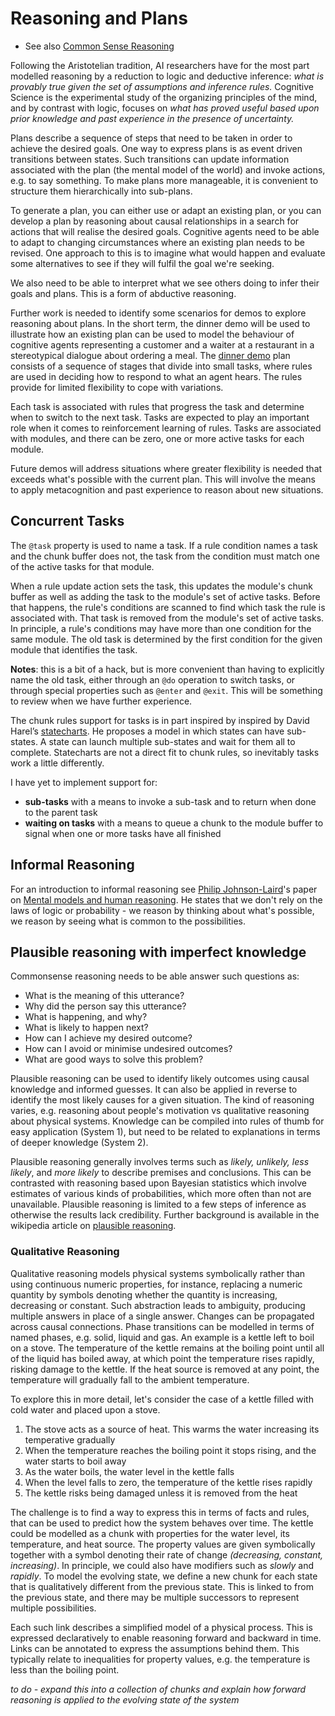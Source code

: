 # Reasoning and Plans

* See also [Common Sense Reasoning](../nlp/commonsense.md)

Following the Aristotelian tradition, AI researchers have for the most part modelled reasoning by a reduction to logic and deductive inference: *what is provably true given the set of assumptions and inference rules.* Cognitive Science is the experimental study of the organizing principles of the mind, and by contrast with logic, focuses on *what has proved useful based upon prior knowledge and past experience in the presence of uncertainty.*

Plans describe a sequence of steps that need to be taken in order to achieve the desired goals. One way to express plans is as event driven transitions between states. Such transitions can update information associated with the plan (the mental model of the world) and invoke actions, e.g. to say something. To make plans more manageable, it is convenient to structure them hierarchically into sub-plans.

To generate a plan, you can either use or adapt an existing plan, or you can develop a plan by reasoning about causal relationships in a search for actions that will realise the desired goals. Cognitive agents need to be able to adapt to changing circumstances where an existing plan needs to be revised. One approach to this is to imagine what would happen and evaluate some alternatives to see if they will fulfil the goal we're seeking.

We also need to be able to interpret what we see others doing to infer their goals and plans. This is a form of abductive reasoning.

Further work is needed to identify some scenarios for demos to explore reasoning about plans. In the short term, the dinner demo will be used to illustrate how an existing plan can be used to model the behaviour of cognitive agents representing a customer and a waiter at a restaurant in a stereotypical dialogue about ordering a meal. The [dinner demo](https://www.w3.org/Data/demos/chunks/nlp/dinner/) plan consists of a sequence of stages that divide into small tasks, where rules are used in deciding how to respond to what an agent hears. The rules provide for limited flexibility to cope with variations.

Each task is associated with rules that progress the task and determine when to switch to the next task.  Tasks are expected to play an important role when it comes to reinforcement learning of rules. Tasks are associated with modules, and there can be zero, one or more active tasks for each module.

Future demos will address situations where greater flexibility is needed that exceeds what's possible with the current plan. This will involve the means to apply metacognition and past experience to reason about new situations.

## Concurrent Tasks

The `@task` property is used to name a task. If a rule condition names a task and the chunk buffer does not, the task from the condition must match one of the active tasks for that module. 

When a rule update action sets the task, this updates the module's chunk buffer as well as adding the task to the module's set of active tasks. Before that happens, the rule's conditions are scanned to find which task the rule is associated with. That task is removed from the module's set of active tasks. In principle, a rule's conditions may have more than one condition for the same module. The old task is determined by the first condition for the given module that identifies the task.

**Notes**: this is a bit of a hack, but is more convenient than having to explicitly name the old task, either through an `@do` operation to switch tasks, or through special properties such as `@enter` and `@exit`.  This will be something to review when we have further experience.

The chunk rules support for tasks is in part inspired by inspired by David Harel’s [statecharts](https://statecharts.github.io/what-is-a-statechart.html). He proposes a model in which states can have sub-states. A state can launch multiple sub-states and wait for them all to complete. Statecharts are not a direct fit to chunk rules, so inevitably tasks work a little differently.

I have yet to implement support for:

* **sub-tasks** with a means to invoke a sub-task and to return when done to the parent task
* **waiting on tasks** with a means to queue a chunk to the module buffer to signal when one or more tasks have all finished

## Informal Reasoning

For an introduction to informal reasoning see [Philip Johnson-Laird](https://www.pnas.org/content/108/50/19862)'s paper on [Mental models and human reasoning](https://www.pnas.org/content/107/43/18243).  He states that we don't rely on the laws of logic or probability - we reason by thinking about what's possible, we reason by seeing what is common to the possibilities.

## Plausible reasoning with imperfect knowledge

Commonsense reasoning needs to be able answer such questions as:

* What is the meaning of this utterance?
* Why did the person say this utterance?
* What is happening, and why?
* What is likely to happen next?
* How can I achieve my desired outcome?
* How can I avoid or minimise undesired outcomes?
* What are good ways to solve this problem?

Plausible reasoning can be used to identify likely outcomes using causal knowledge and informed guesses. It can also be applied in reverse to identify the most likely causes for a given situation. The kind of reasoning varies, e.g. reasoning about people's motivation vs qualitative reasoning about physical systems. Knowledge can be compiled into rules of thumb for easy application (System 1), but need to be related to explanations in terms of deeper knowledge (System 2).

Plausible reasoning generally involves terms such as *likely, unlikely, less likely*, and *more likely* to describe premises and conclusions. This can be contrasted with reasoning based upon Bayesian statistics which involve estimates of various kinds of probabilities, which more often than not are unavailable. Plausible reasoning is limited to a few steps of inference as otherwise the results lack credibility. Further background is available in the wikipedia article on [plausible reasoning](https://en.wikipedia.org/wiki/Plausible_reasoning).

### Qualitative Reasoning

Qualitative reasoning models physical systems symbolically rather than using continuous numeric properties, for instance, replacing a numeric quantity by symbols denoting whether the quantity is increasing, decreasing or constant. Such abstraction leads to ambiguity, producing multiple answers in place of a single answer. Changes can be propagated across causal connections. Phase transitions can be modelled in terms of named phases, e.g. solid, liquid and gas. An example is a kettle left to boil on a stove. The temperature of the kettle remains at the boiling point until all of the liquid has boiled away, at which point the temperature rises rapidly, risking damage to the kettle. If the heat source is removed at any point, the temperature will gradually fall to the ambient temperature.

To explore this in more detail, let's consider the case of a kettle filled with cold water and placed upon a stove.

1. The stove acts as a source of heat. This warms the water increasing its temperative gradually
2. When the temperature reaches the boiling point it stops rising, and the water starts to boil away
3. As the water boils, the water level in the kettle falls
4. When the level falls to zero, the temperature of the kettle rises rapidly
5. The kettle risks being damaged unless it is removed from the heat

The challenge is to find a way to express this in terms of facts and rules, that can be used to predict how the system behaves over time. The kettle could be modelled as a chunk with properties for the water level, its temperature, and heat source.  The property values are given symbolically together with a symbol denoting their rate of change *(decreasing, constant, increasing)*. In principle, we could also have modifiers such as *slowly* and *rapidly*. To model the evolving state, we define a new chunk for each state that is qualitatively different from the previous state. This is linked to from the previous state, and there may be multiple successors to represent multiple possibilities.

Each such link describes a simplified model of a physical process. This is expressed declaratively to enable reasoning forward and backward in time. Links can be annotated to express the assumptions behind them. This typically relate to inequalities for property values, e.g. the temperature is less than the boiling point.

*to do - expand this into a collection of chunks and explain how forward reasoning is applied to the evolving state of the system*
